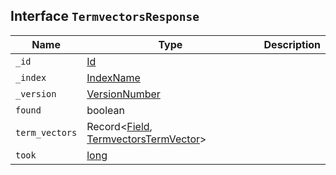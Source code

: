 ## Interface `TermvectorsResponse`

| Name | Type | Description |
| - | - | - |
| `_id` | [Id](./Id.md) | &nbsp; |
| `_index` | [IndexName](./IndexName.md) | &nbsp; |
| `_version` | [VersionNumber](./VersionNumber.md) | &nbsp; |
| `found` | boolean | &nbsp; |
| `term_vectors` | Record<[Field](./Field.md), [TermvectorsTermVector](./TermvectorsTermVector.md)> | &nbsp; |
| `took` | [long](./long.md) | &nbsp; |
